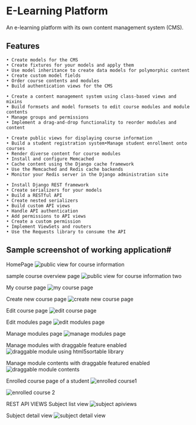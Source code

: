 # E-Learning Platform
An e-learning platform with its own content management system (CMS).

## Features
``` 
• Create models for the CMS
• Create fixtures for your models and apply them
• Use model inheritance to create data models for polymorphic content
• Create custom model fields
• Order course contents and modules
• Build authentication views for the CMS

• Create a content management system using class-based views and mixins
• Build formsets and model formsets to edit course modules and module contents
• Manage groups and permissions
• Implement a drag-and-drop functionality to reorder modules and content

• Create public views for displaying course information
• Build a student registration system•Manage student enrollment onto courses
• Render diverse content for course modules
• Install and configure Memcached
• Cache content using the Django cache framework
• Use the Memcached and Redis cache backends
• Monitor your Redis server in the Django administration site

• Install Django REST framework
• Create serializers for your models
• Build a RESTful API
• Create nested serializers
• Build custom API views
• Handle API authentication
• Add permissions to API views
• Create a custom permission
• Implement ViewSets and routers
• Use the Requests library to consume the API 
```

## Sample screenshot of working application#
HomePage 
![public view for course information](https://github.com/natcobbinah/E-Learning-platform_Django/assets/10479361/7563495d-7644-4322-80ce-f86272b81295)

sample course overview page
![public view for course information two](https://github.com/natcobbinah/E-Learning-platform_Django/assets/10479361/21e322f4-4837-499a-89ed-f402bf499255)

My course page
![my course page](https://github.com/natcobbinah/E-Learning-platform_Django/assets/10479361/c93ab197-0d6a-41b5-a9f2-fc926d9c85d8)

Create new course page
![create new course page](https://github.com/natcobbinah/E-Learning-platform_Django/assets/10479361/a4e94c60-e714-4ae3-9cd1-48e2f676bcfa)

Edit course page
![edit course page](https://github.com/natcobbinah/E-Learning-platform_Django/assets/10479361/62875595-edd1-4863-9b1b-7a2f91966920)

Edit modules page
![edit modules page](https://github.com/natcobbinah/E-Learning-platform_Django/assets/10479361/3a0f2f24-0a65-45b1-9ded-fa00a35c4a2d)

Manage modules page
![manage modules page](https://github.com/natcobbinah/E-Learning-platform_Django/assets/10479361/c26a4a92-ccf1-432e-b1e3-25acb917b14b)

Manage modules with draggable feature enabled
![draggable module using html5sortable library](https://github.com/natcobbinah/E-Learning-platform_Django/assets/10479361/b98a3a0e-515e-477e-990e-130431bce2c6)

Manage module contents with draggable featured enabled
![draggable module contents](https://github.com/natcobbinah/E-Learning-platform_Django/assets/10479361/9d80074b-792f-48d7-b064-71659800f46b)

Enrolled course page of a student
![enrolled course1](https://github.com/natcobbinah/E-Learning-platform_Django/assets/10479361/86145f34-08ad-4b09-9047-926a6078c203)

![enrolled course 2](https://github.com/natcobbinah/E-Learning-platform_Django/assets/10479361/0c094b55-415f-45bd-b99c-555837820c3b)

REST API VIEWS 
Subject list view 
![subject apiviews](https://github.com/natcobbinah/E-Learning-platform_Django/assets/10479361/9f757ccc-0542-4f22-875d-7c44f2bc698b)

Subject detail view
![subject detail view](https://github.com/natcobbinah/E-Learning-platform_Django/assets/10479361/ce192921-476f-4ef0-a832-a88677befd85)

